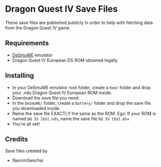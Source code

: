 <h1>Dragon Quest IV Save Files</h1>
<p>These save files are published publicly in order to help with fetching data from the Dragon Quest IV game.</p>

<h2>Requirements</h2>
<ul>
  <li><a href="https://desmume.org/">DeSmuME</a> emulator</li>
  <li>Dragon Quest IV European DS ROM obtained legally</li>
</ul>

<h2>Installing</h2>
<ul>
  <li>In your DeSmuME emulator root folder, create a <code>Rom/</code> folder and drop your .nds Dragon Quest IV European ROM inside.</li>
  <li>Download the save file you need.</li>
  <li>In the <code>DeSmuME/</code> folder, create a <code>Battery/</code> folder and drop the save file you downloaded inside.</li>
  <li>Name the save file EXACTLY the same as the ROM. Egz: If your ROM is named <code>DQ IV [EU].nds</code>, name the save file <code>DQ IV [EU].dsv</code></li>
  <li>You're all set!</li>
</ul>

<h2>Credits</h2>
<p>Save files created by</p>
<ul>
  <li>NaorimSenchai</li>
 </ul>
